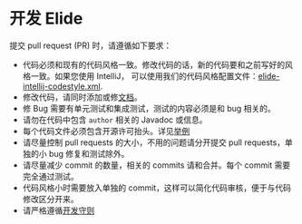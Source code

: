 # 开发 Elide

提交 pull request (PR) 时，请遵循如下要求：

- 代码必须和现有的代码风格一致。修改代码的话，新的代码要和之前写好的风格一致。如果您使用 IntelliJ，
  可以使用我们的代码风格配置文件：[elide-intellij-codestyle.xml](https://github.com/paion-data/elide/raw/master/elide-intellij-codestyle.xml).
- 修改代码，请同时添加或修[文档](https://github.com/paion-data/elide-doc)。
- 修 Bug 需要有单元测试和集成测试，测试的内容必须是和 bug 相关的。
- 请勿在代码中包含 `author` 相关的 Javadoc 或信息。
- 每个代码文件必须包含开源许可抬头。详见[举例](https://github.com/paion-data/elide/blob/master/elide-core/src/main/java/com/paiondata/elide/Elide.java)
- 请尽量控制 pull requests 的大小，不用的问题请分开提交 pull requests，单独的小 bug 修复和测试除外。
- 请尽量减少 commit 的数量，相关的 commits 请和合并。每个 commit 需要完全通过测试。
- 代码风格小时需要放入单独的 commit，这样可以简化代码审核，便于与代码修改区分开来。
- 请严格遵循[开发守则](Code-Of-Conduct.md)
